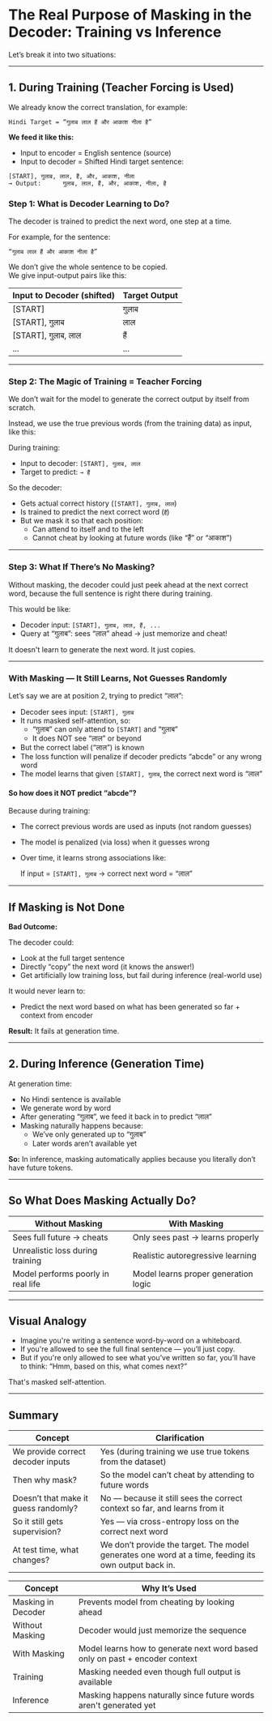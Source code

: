 # The Real Purpose of Masking in the Decoder: Training vs Inference

Let’s break it into two situations:

---

## 1. During Training (Teacher Forcing is Used)

We already know the correct translation, for example:

```
Hindi Target = “गुलाब लाल हैं और आकाश नीला है”
```

**We feed it like this:**

- Input to encoder = English sentence (source)
- Input to decoder = Shifted Hindi target sentence:

```
[START], गुलाब, लाल, हैं, और, आकाश, नीला
→ Output:      गुलाब, लाल, हैं, और, आकाश, नीला, है
```

### Step 1: What is Decoder Learning to Do?

The decoder is trained to predict the next word, one step at a time.

For example, for the sentence:

```
“गुलाब लाल हैं और आकाश नीला है”
```

We don’t give the whole sentence to be copied.  
We give input-output pairs like this:

| Input to Decoder (shifted)  | Target Output |
|-----------------------------|---------------|
| [START]                     | गुलाब         |
| [START], गुलाब              | लाल           |
| [START], गुलाब, लाल         | हैं           |
| ...                         | ...           |

---

### Step 2: The Magic of Training = Teacher Forcing

We don’t wait for the model to generate the correct output by itself from scratch.

Instead, we use the true previous words (from the training data) as input, like this:

During training:

- Input to decoder: `[START], गुलाब, लाल`
- Target to predict: `→ हैं`

So the decoder:

- Gets actual correct history (`[START], गुलाब, लाल`)
- Is trained to predict the next correct word (`हैं`)
- But we mask it so that each position:
    - Can attend to itself and to the left
    - Cannot cheat by looking at future words (like “हैं” or “आकाश”)

---

### Step 3: What If There’s No Masking?

Without masking, the decoder could just peek ahead at the next correct word, because the full sentence is right there during training.

This would be like:

- Decoder input: `[START], गुलाब, लाल, हैं, ...`
- Query at “गुलाब”: sees “लाल” ahead → just memorize and cheat!

It doesn't learn to generate the next word. It just copies.

---

### With Masking — It Still Learns, Not Guesses Randomly

Let’s say we are at position 2, trying to predict “लाल”:

- Decoder sees input: `[START], गुलाब`
- It runs masked self-attention, so:
    - “गुलाब” can only attend to `[START]` and “गुलाब”
    - It does NOT see “लाल” or beyond
- But the correct label (“लाल”) is known
- The loss function will penalize if decoder predicts “abcde” or any wrong word
- The model learns that given `[START], गुलाब`, the correct next word is “लाल”

#### So how does it NOT predict “abcde”?

Because during training:

- The correct previous words are used as inputs (not random guesses)
- The model is penalized (via loss) when it guesses wrong
- Over time, it learns strong associations like:

  If input = `[START], गुलाब` → correct next word = “लाल”

---

## If Masking is Not Done

**Bad Outcome:**

The decoder could:

- Look at the full target sentence
- Directly “copy” the next word (it knows the answer!)
- Get artificially low training loss, but fail during inference (real-world use)

It would never learn to:

- Predict the next word based on what has been generated so far + context from encoder

**Result:** It fails at generation time.

---

## 2. During Inference (Generation Time)

At generation time:

- No Hindi sentence is available
- We generate word by word
- After generating “गुलाब”, we feed it back in to predict “लाल”
- Masking naturally happens because:
    - We’ve only generated up to “गुलाब”
    - Later words aren’t available yet

**So:** In inference, masking automatically applies because you literally don’t have future tokens.

---

## So What Does Masking Actually Do?

| Without Masking                  | With Masking                                |
|----------------------------------|---------------------------------------------|
| Sees full future → cheats        | Only sees past → learns properly            |
| Unrealistic loss during training | Realistic autoregressive learning           |
| Model performs poorly in real life | Model learns proper generation logic       |

---

## Visual Analogy

- Imagine you're writing a sentence word-by-word on a whiteboard.
- If you're allowed to see the full final sentence — you’ll just copy.
- But if you're only allowed to see what you’ve written so far, you’ll have to think: “Hmm, based on this, what comes next?”

That's masked self-attention.

---

## Summary

| Concept                        | Clarification                                                                 |
|--------------------------------|-------------------------------------------------------------------------------|
| We provide correct decoder inputs | Yes (during training we use true tokens from the dataset)                  |
| Then why mask?                 | So the model can’t cheat by attending to future words                        |
| Doesn’t that make it guess randomly? | No — because it still sees the correct context so far, and learns from it |
| So it still gets supervision?  | Yes — via cross-entropy loss on the correct next word                        |
| At test time, what changes?    | We don’t provide the target. The model generates one word at a time, feeding its own output back in. |

| Concept              | Why It’s Used                                                     |
|----------------------|-------------------------------------------------------------------|
| Masking in Decoder   | Prevents model from cheating by looking ahead                     |
| Without Masking      | Decoder would just memorize the sequence                          |
| With Masking         | Model learns how to generate next word based only on past + encoder context |
| Training             | Masking needed even though full output is available               |
| Inference            | Masking happens naturally since future words aren't generated yet |
